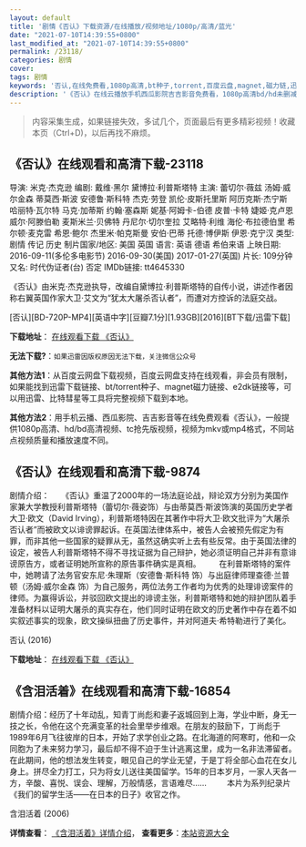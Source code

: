 ```yaml
---
layout: default
title: '剧情《否认》下载资源/在线播放/视频地址/1080p/高清/蓝光'
date: "2021-07-10T14:39:55+0800"
last_modified_at: "2021-07-10T14:39:55+0800"
permalink: /23118/
categories: 剧情
cover:
tags: 剧情
keywords: '否认,在线免费看,1080p高清,bt种子,torrent,百度云盘,magnet,磁力链,迅雷下载资源'
description: '《否认》在线云播放手机西瓜影院吉吉影音免费看，1080p高清bd/hd未删减完整版和tc抢先枪版，mkv/mp4格式，附带bt/torrent种子、magnet/磁力链、百度云盘、网盘资源迅雷下载链接'
---
```


>内容采集生成，如果链接失效，多试几个，页面最后有更多精彩视频！收藏本页（Ctrl+D)，以后再找不麻烦。


## 《否认》在线观看和高清下载-23118

导演: 米克·杰克逊 编剧: 戴维·黑尔 黛博拉·利普斯塔特 主演: 蕾切尔·薇兹 汤姆·威尔金森 蒂莫西·斯波 安德鲁·斯科特 杰克·劳登 凯伦·皮斯托里斯 阿历克斯·杰宁斯 哈丽特·瓦尔特 马克·加蒂斯 约翰·塞森斯 妮基·阿姆卡-伯德 皮普·卡特 婕姬·克卢恩 威尔·阿滕伯勒 麦斯米兰·贝佛特 丹尼尔·切尔奎拉 艾略特·利维 海伦·布拉德伯里 希尔顿·麦克雷 希恩·鲍尔 杰里米·帕克斯曼 安伯·巴蒂 托德·博伊斯 伊恩·克宁汉 类型: 剧情 传记 历史 制片国家/地区: 美国 英国 语言: 英语 德语 希伯来语 上映日期: 2016-09-11(多伦多电影节) 2016-09-30(美国) 2017-01-27(英国) 片长: 109分钟 又名: 时代伪证者(台) 否定 IMDb链接: tt4645330

《否认》由米克·杰克逊执导，改编自黛博拉·利普斯塔特的自传小说，讲述作者因称右翼英国作家大卫·艾文为“犹太大屠杀否认者”，而遭对方控诉的法庭交战。


[否认][BD-720P-MP4][英语中字][豆瓣7.1分][1.93GB][2016][BT下载/迅雷下载]

**下载地址**： [在线观看下载 《否认》](https://www.btdx8.com/torrent/fr_2016.html) 


**无法下载?**：`如果迅雷因版权原因无法下载，关注微信公众号 `

**其他方法1**：从百度云网盘下载视频，百度云网盘支持在线观看，非会员有限制，如果能找到迅雷下载链接、bt/torrent种子、magnet磁力链接、e2dk链接等，可以用迅雷、比特彗星等工具将完整视频下载到本地。

**其他方法2**：用手机云播、西瓜影院、吉吉影音等在线免费观看《否认》，一般提供1080p高清、hd/bd高清视频、tc抢先版视频，视频为mkv或mp4格式，不同站点视频质量和播放速度不同。


## 《否认》在线观看和高清下载-9874

剧情介绍：　　《否认》重温了2000年的一场法庭论战，辩论双方分别为美国作家兼大学教授利普斯塔特（蕾切尔·薇姿饰）与由蒂莫西·斯波饰演的英国历史学者大卫·欧文（David Irving），利普斯塔特因在其著作中将大卫·欧文批评为“大屠杀否认者”而被欧文以诽谤罪起诉。在英国法律体系中，被告人会被预先假定为有罪，而非其他一些国家的疑罪从无，虽然这确实听上去有些反常。由于英国法律的设定，被告人利普斯塔特不得不寻找证据为自己辩护，她必须证明自己并非有意诽谤原告方，或者证明她所宣称的原告事件确实是真相。 　　在利普斯塔特的案件中，她聘请了法务官安东尼·朱理斯（安德鲁·斯科特 饰）与出庭律师理查德·兰普顿（汤姆·威尔金森 饰）为自己服务，两位法务工作者均为优秀的处理诽谤案件的律师。为赢得诉讼，并驳回欧文提出的诽谤主张，利普斯塔特和她的辩护团队着手准备材料以证明大屠杀的真实存在，他们同时证明在欧文的历史著作中存在着不如实叙述事实的现象，欧文操纵扭曲了历史事件，并对阿道夫·希特勒进行了美化。


否认 (2016)

**下载地址**： [在线观看下载 《否认》](https://www.btbtdy.me/btdy/dy8918.html) 


## 《含泪活着》在线观看和高清下载-16854

剧情介绍：经历了十年动乱，知青丁尚彪和妻子返城回到上海，学业中断，身无一技之长，令他在这个充满变革的社会里举步维艰。在朋友的鼓励下，丁尚彪于1989年6月飞往彼岸的日本，开始了求学创业之路。在北海道的阿寒町，他和一众同胞为了未来努力学习，最后却不得不迫于生计逃离这里，成为一名非法滞留者。在此期间，他的想法发生转变，眼见自己的学业无望，于是丁将全部心血花在女儿身上。拼尽全力打工，只为将女儿送往美国留学。15年的日本岁月，一家人天各一方，辛酸、喜悦、误会、理解，万般情感，言语难尽……  　　本片为系列纪录片《我们的留学生活——在日本的日子》收官之作。


含泪活着 (2006)

**详情查看**： [《含泪活着》详情介绍](/movie/16854/)， **查看更多**：[本站资源大全](/movie/t/all/)

